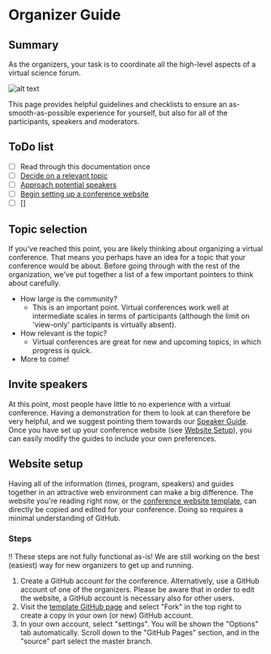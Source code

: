 # Organizer Guide

## Summary
As the organizers, your task is to coordinate all the high-level aspects of a virtual science forum.

![alt text](https://imgs.xkcd.com/comics/home_organization.png "Give up")

This page provides helpful guidelines and checklists to ensure an as-smooth-as-possible experience for yourself, but also for all of the participants, speakers and moderators.

## ToDo list
 - [ ] Read through this documentation once
 - [ ] [Decide on a relevant topic](#topic-selection)
 - [ ] [Approach potential speakers](#invite-speakers)
 - [ ] [Begin setting up a conference website](#website-setup)
 - [ ] []

## Topic selection
If you've reached this point, you are likely thinking about organizing a virtual conference. That means you perhaps have an idea for a topic that
your conference would be about. Before going through with the rest of the organization, we've put together a list of a few important pointers to
think about carefully.

* How large is the community?
  * This is an important point. Virtual conferences work well at intermediate scales in terms of participants (although the limit on 'view-only' participants is virtually absent).
* How relevant is the topic?
  * Virtual conferences are great for new and upcoming topics, in which progress is quick.
* More to come!

## Invite speakers
At this point, most people have little to no experience with a virtual conference. Having a demonstration for them
to look at can therefore be very helpful, and we suggest pointing them towards our [Speaker Guide](speakerguide.md). Once you have
set up your conference website (see [Website Setup](#website-setup)), you can easily modify the guides to include your own preferences.

## Website setup
Having all of the information (times, program, speakers) and guides together in an attractive web environment can make a big difference.
The website you're reading right now, or the [conference website template](http://www.virtualscienceforum.org/docs), can directly be copied and edited
for your conference. Doing so requires a minimal understanding of GitHub.

### Steps
!! These steps are not fully functional as-is! We are still working on the best (easiest) way for new organizers to get up and running.

1. Create a GitHub account for the conference. Alternatively, use a GitHub account of one of the organizers. Please be aware that in order to edit the website, a GitHub account is necessary also for other users.
2. Visit the [template GitHub page](https://github.com/virtualscienceforum/docs) and select "Fork" in the top right to create a copy in your own (or new) GitHub account.
3. In your own account, select "settings". You will be shown the "Options" tab automatically. Scroll down to the "GitHub Pages" section, and in the "source" part select the master branch.
